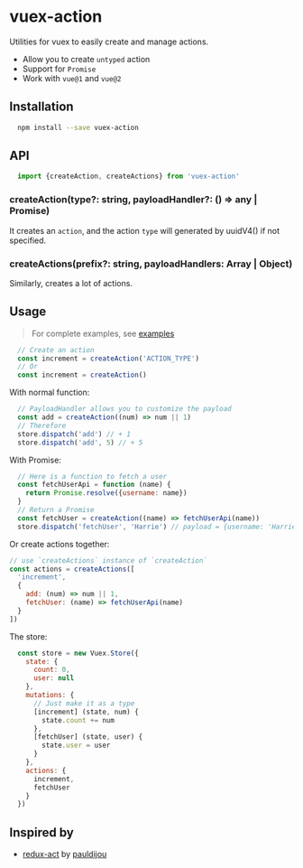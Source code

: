 # vuex-action

Utilities for vuex to easily create and manage actions.

- Allow you to create `untyped` action
- Support for `Promise`
- Work with `vue@1` and `vue@2`

## Installation

```bash
  npm install --save vuex-action
```

## API

```javascript
  import {createAction, createActions} from 'vuex-action'
```

### createAction(type?: string, payloadHandler?: () => any | Promise)

It creates an `action`, and the action `type` will generated by uuidV4() if not specified.

### createActions(prefix?: string, payloadHandlers: Array | Object)

Similarly, creates a lot of actions.

## Usage

> For complete examples, see [examples](https://github.com/varHarrie/vuex-action/tree/master/examples)

```javascript
  // Create an action
  const increment = createAction('ACTION_TYPE')
  // Or
  const increment = createAction()
```

With normal function:
```javascript
  // PayloadHandler allows you to customize the payload
  const add = createAction((num) => num || 1)
  // Therefore
  store.dispatch('add') // + 1
  store.dispatch('add', 5) // + 5
```

With Promise:
```javascript
  // Here is a function to fetch a user
  const fetchUserApi = function (name) {
    return Promise.resolve({username: name})
  }
  // Return a Promise
  const fetchUser = createAction((name) => fetchUserApi(name))
  store.dispatch('fetchUser', 'Harrie') // payload = {username: 'Harrie'}
```

Or create actions together:

```javascript
// use `createActions` instance of `createAction`
const actions = createActions([
  'increment',
  {
    add: (num) => num || 1,
    fetchUser: (name) => fetchUserApi(name)
  }
])
```

The store:

```javascript
  const store = new Vuex.Store({
    state: {
      count: 0,
      user: null
    },
    mutations: {
      // Just make it as a type
      [increment] (state, num) {
        state.count += num
      },
      [fetchUser] (state, user) {
        state.user = user
      }
    },
    actions: {
      increment,
      fetchUser
    }
  })
```

## Inspired by

* [redux-act](https://github.com/pauldijou/redux-act) by [pauldijou](https://github.com/pauldijou)